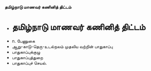 **தமிழ்நாடு மாணவர் கணினித் திட்டம்**
- # தமிழ்நாடு மாணவர் கணினித் திட்டம்
- n. பேணுகை
- ஆறு-காடு-தெரு-உடல்நலம் முதலிய வற்றின் பாதுகாப்பு
- பாதுகாப்புக்குழு
- பாதுகாப்புத்துறை
- பாதுகாப்புச் செயல்.

